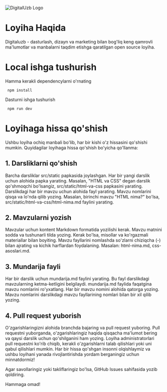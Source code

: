 ![DigitalUzb Logo](/github.png)
# Loyiha Haqida
Digitaluzb - dasturlash, dizayn va marketing bilan 
bog'liq keng qamrovli ma'lumotlar va manbalarni 
taqdim etishga qaratilgan open source loyiha.
# Local ishga tushurish
Hamma kerakli dependencylarni o'rnating
```
 npm install
```
Dasturni ishga tushurish
```
 npm run dev
```
# Loyihaga hissa qo'shish

Ushbu loyiha ochiq manbali bo'lib, har bir kishi o'z hissasini qo'shishi mumkin. Quyidagilar loyihaga hissa qo'shish bo'yicha qo'llanma:

## 1. Darsliklarni qo'shish

Barcha darsliklar src/static papkasida joylashgan.
Har bir yangi darslik uchun alohida papka yarating. Masalan, "HTML va CSS" degan darslik qo'shmoqchi bo'lsangiz, src/static/html-va-css papkasini yarating.
Darslikdagi har bir mavzu uchun alohida fayl yarating. Mavzu nomlarini qisqa va lo'nda qilib yozing. Masalan, birinchi mavzu "HTML nima?" bo'lsa, src/static/html-va-css/html-nima.md faylini yarating.
## 2. Mavzularni yozish

Mavzular uchun kontent Markdown formatida yozilishi kerak.
Mavzu matnini sodda va tushunarli tilda yozing. Kerak bo'lsa, misollar va ko'rgazmali materiallar bilan boyiting.
Mavzu fayllarini nomlashda so'zlarni chiziqcha (-) bilan ajrating va kichik harflardan foydalaning. Masalan: html-nima.md, css-asoslari.md.
## 3. Mundarija fayli

Har bir darslik uchun mundarija.md faylini yarating. Bu fayl darslikdagi mavzularning ketma-ketligini belgilaydi.
mundarija.md faylida faqatgina mavzu nomlarini ro'yxatlang. Har bir mavzu nomini alohida qatorga yozing.
Mavzu nomlarini darslikdagi mavzu fayllarining nomlari bilan bir xil qilib yozing.
## 4. Pull request yuborish

O'zgarishlaringizni alohida branchda bajaring va pull request yuboring.
Pull requestni yuborganda, o'zgarishlaringiz haqida qisqacha ma'lumot bering va qaysi darslik uchun qo'shilganini ham yozing.
Loyiha administratorlari pull requestni ko'rib chiqib, kerakli o'zgarishlarni talab qilishlari yoki uni qabul qilishlari mumkin.
Har bir hissa qo'shgan insonni olqishlaymiz va ushbu loyihani yanada rivojlantirishda yordam berganingiz uchun minnatdormiz!

Agar savollaringiz yoki takliflaringiz bo'lsa, GitHub Issues sahifasida yozib qoldiring.

Hammaga omad!
